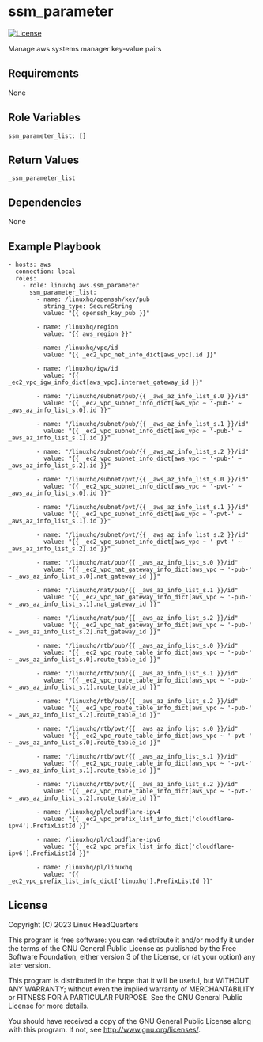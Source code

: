 # ssm\_parameter

[![License](https://img.shields.io/badge/license-GPLv3-lightgreen)](https://www.gnu.org/licenses/gpl-3.0.en.html#license-text)

Manage aws systems manager key-value pairs

## Requirements

None

## Role Variables

    ssm_parameter_list: []

## Return Values

    _ssm_parameter_list

## Dependencies

None

## Example Playbook

    - hosts: aws
      connection: local
      roles:
        - role: linuxhq.aws.ssm_parameter
          ssm_parameter_list:
            - name: /linuxhq/openssh/key/pub
              string_type: SecureString
              value: "{{ openssh_key_pub }}"

            - name: /linuxhq/region
              value: "{{ aws_region }}"

            - name: /linuxhq/vpc/id
              value: "{{ _ec2_vpc_net_info_dict[aws_vpc].id }}"

            - name: /linuxhq/igw/id
              value: "{{ _ec2_vpc_igw_info_dict[aws_vpc].internet_gateway_id }}"

            - name: "/linuxhq/subnet/pub/{{ _aws_az_info_list_s.0 }}/id"
              value: "{{ _ec2_vpc_subnet_info_dict[aws_vpc ~ '-pub-' ~ _aws_az_info_list_s.0].id }}"

            - name: "/linuxhq/subnet/pub/{{ _aws_az_info_list_s.1 }}/id"
              value: "{{ _ec2_vpc_subnet_info_dict[aws_vpc ~ '-pub-' ~ _aws_az_info_list_s.1].id }}"

            - name: "/linuxhq/subnet/pub/{{ _aws_az_info_list_s.2 }}/id"
              value: "{{ _ec2_vpc_subnet_info_dict[aws_vpc ~ '-pub-' ~ _aws_az_info_list_s.2].id }}"

            - name: "/linuxhq/subnet/pvt/{{ _aws_az_info_list_s.0 }}/id"
              value: "{{ _ec2_vpc_subnet_info_dict[aws_vpc ~ '-pvt-' ~ _aws_az_info_list_s.0].id }}"

            - name: "/linuxhq/subnet/pvt/{{ _aws_az_info_list_s.1 }}/id"
              value: "{{ _ec2_vpc_subnet_info_dict[aws_vpc ~ '-pvt-' ~ _aws_az_info_list_s.1].id }}"

            - name: "/linuxhq/subnet/pvt/{{ _aws_az_info_list_s.2 }}/id"
              value: "{{ _ec2_vpc_subnet_info_dict[aws_vpc ~ '-pvt-' ~ _aws_az_info_list_s.2].id }}"

            - name: "/linuxhq/nat/pub/{{ _aws_az_info_list_s.0 }}/id"
              value: "{{ _ec2_vpc_nat_gateway_info_dict[aws_vpc ~ '-pub-' ~ _aws_az_info_list_s.0].nat_gateway_id }}"

            - name: "/linuxhq/nat/pub/{{ _aws_az_info_list_s.1 }}/id"
              value: "{{ _ec2_vpc_nat_gateway_info_dict[aws_vpc ~ '-pub-' ~ _aws_az_info_list_s.1].nat_gateway_id }}"

            - name: "/linuxhq/nat/pub/{{ _aws_az_info_list_s.2 }}/id"
              value: "{{ _ec2_vpc_nat_gateway_info_dict[aws_vpc ~ '-pub-' ~ _aws_az_info_list_s.2].nat_gateway_id }}"

            - name: "/linuxhq/rtb/pub/{{ _aws_az_info_list_s.0 }}/id"
              value: "{{ _ec2_vpc_route_table_info_dict[aws_vpc ~ '-pub-' ~ _aws_az_info_list_s.0].route_table_id }}"

            - name: "/linuxhq/rtb/pub/{{ _aws_az_info_list_s.1 }}/id"
              value: "{{ _ec2_vpc_route_table_info_dict[aws_vpc ~ '-pub-' ~ _aws_az_info_list_s.1].route_table_id }}"

            - name: "/linuxhq/rtb/pub/{{ _aws_az_info_list_s.2 }}/id"
              value: "{{ _ec2_vpc_route_table_info_dict[aws_vpc ~ '-pub-' ~ _aws_az_info_list_s.2].route_table_id }}"

            - name: "/linuxhq/rtb/pvt/{{ _aws_az_info_list_s.0 }}/id"
              value: "{{ _ec2_vpc_route_table_info_dict[aws_vpc ~ '-pvt-' ~ _aws_az_info_list_s.0].route_table_id }}"

            - name: "/linuxhq/rtb/pvt/{{ _aws_az_info_list_s.1 }}/id"
              value: "{{ _ec2_vpc_route_table_info_dict[aws_vpc ~ '-pvt-' ~ _aws_az_info_list_s.1].route_table_id }}"

            - name: "/linuxhq/rtb/pvt/{{ _aws_az_info_list_s.2 }}/id"
              value: "{{ _ec2_vpc_route_table_info_dict[aws_vpc ~ '-pvt-' ~ _aws_az_info_list_s.2].route_table_id }}"

            - name: /linuxhq/pl/cloudflare-ipv4
              value: "{{ _ec2_vpc_prefix_list_info_dict['cloudflare-ipv4'].PrefixListId }}"

            - name: /linuxhq/pl/cloudflare-ipv6
              value: "{{ _ec2_vpc_prefix_list_info_dict['cloudflare-ipv6'].PrefixListId }}"

            - name: /linuxhq/pl/linuxhq
              value: "{{ _ec2_vpc_prefix_list_info_dict['linuxhq'].PrefixListId }}"

## License

Copyright (C) 2023 Linux HeadQuarters

This program is free software: you can redistribute it and/or modify
it under the terms of the GNU General Public License as published by
the Free Software Foundation, either version 3 of the License, or
(at your option) any later version.

This program is distributed in the hope that it will be useful,
but WITHOUT ANY WARRANTY; without even the implied warranty of
MERCHANTABILITY or FITNESS FOR A PARTICULAR PURPOSE. See the
GNU General Public License for more details.

You should have received a copy of the GNU General Public License
along with this program. If not, see <http://www.gnu.org/licenses/>.
